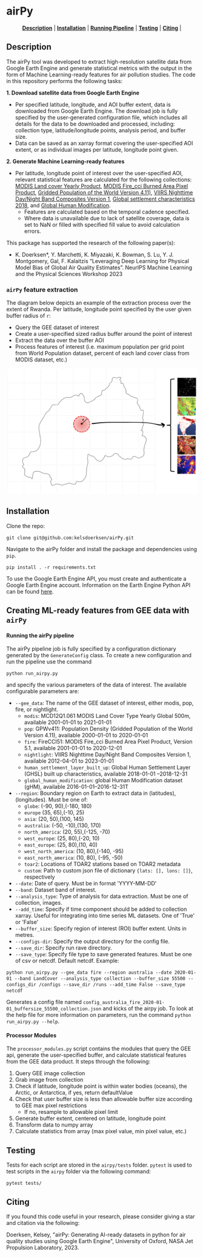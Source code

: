 # airPy
<div align="center">
<p>
<b><a href="#-description">Description</a></b>
|
<b><a href="#-installation">Installation</a></b>
|
<b><a href="#-running-the-airpy-pipeline">Running Pipeline</a></b>
|
<b><a href="#-testing">Testing</a></b>
|
<b><a href="#-description">Citing</a></b>
|
</p>
</div>

## Description
The airPy tool was developed to extract high-resolution satellite data from Google Earth Engine and generate statistical metrics with the output in the form of Machine Learning-ready features for air pollution studies.
The code in this repository performs the following tasks:

**1. Download satellite data from Google Earth Engine**
  * Per specified latitude, longitude, and AOI buffer extent, data is downloaded from Google Earth Engine. The download job is fully specified by the user-generated configuration file, which includes all details for the data to be downloaded and processed, including: collection type, latitude/longitude points, analysis period, and buffer size.
  * Data can be saved as an xarray format covering the user-specified AOI extent, or as individual images per latitude, longitude point given.

**2. Generate Machine Learning-ready features**
* Per latitude, longitude point of interest over the user-specified AOI, relevant statistical features are calculated for the following collections: [MODIS Land cover Yearly Product](https://developers.google.com/earth-engine/datasets/catalog/MODIS_061_MCD12Q1#citations), [MODIS Fire_cci Burned Area Pixel Product](https://developers.google.com/earth-engine/datasets/catalog/ESA_CCI_FireCCI_5_1#description), [Gridded Population of the World Version 4.11)](https://developers.google.com/earth-engine/datasets/catalog/CIESIN_GPWv411_GPW_Population_Density), [VIIRS Nighttime Day/Night Band Composites Version 1](https://developers.google.com/earth-engine/datasets/catalog/NOAA_VIIRS_DNB_MONTHLY_V1_VCMCFG),
[Global settlement characteristics 2018](https://developers.google.com/earth-engine/datasets/catalog/JRC_GHSL_P2023A_GHS_BUILT_C), and [Global Human Modification](https://developers.google.com/earth-engine/datasets/catalog/CSP_HM_GlobalHumanModification#citations).
    * Features are calculated based on the temporal cadence specified.
    * Where data is unavailable due to lack of satellite coverage, data is set to NaN or filled with specified fill value to avoid calculation errors.

This package has supported the research of the following paper(s):
*  K. Doerksen*, Y. Marchetti, K. Miyazaki, K. Bowman, S. Lu, Y. J. Montgomery, Gal, F. Kalaitzis “Leveraging Deep Learning for Physical Model Bias of Global Air Quality Estimates”. NeurIPS Machine Learning and the Physical Sciences Workshop 2023

### `airPy` feature extraction
The diagram below depicts an example of the extraction process over the extent of Rwanda. Per latitude, longitude point specified by the user given buffer radius of `r`:
* Query the GEE dataset of interest
* Create a user-specified sized radius buffer around the point of interest
* Extract the data over the buffer AOI
* Process features of interest (i.e. maximum population per grid point from World Population dataset, percent of each land cover class from MODIS dataset, etc.)

![`airPy` AOI extraction process.](paper/figures/airpy_updated.png)

## Installation
Clone the repo: 
```
git clone git@github.com:kelsdoerksen/airPy.git
```
Navigate to the airPy folder and install the package and dependencies using `pip`.
```
pip install . -r requirements.txt  
```

To use the Google Earth Engine API, you must create and authenticate a Google Earth Engine account. Information on the Earth Engine Python API can be found [here](https://developers.google.com/earth-engine/tutorials/community/intro-to-python-api). 

## Creating ML-ready features from GEE data with ``airPy``
#### Running the airPy pipeline
The airPy pipeline job is fully specified by a configuration dictionary generated by the `GenerateConfig` class. To create a new configuration and run the pipeline use the command
```
python run_airpy.py
```
and specify the various parameters of the data of interest. The available configurable parameters are:
* `--gee_data`: The name of the GEE dataset of interest, either modis, pop, fire, or nightlight.
    *    `modis`: MCD12Q1.061 MODIS Land Cover Type Yearly Global 500m, available 2001-01-01 to 2021-01-01
    *    `pop`: GPWv411: Population Density (Gridded Population of the World Version 4.11), available 2000-01-01 to 2020-01-01
    *    `fire`: FireCCI51: MODIS Fire_cci Burned Area Pixel Product, Version 5.1, available 2001-01-01 to 2020-12-01
    *    `nightlight`: VIIRS Nighttime Day/Night Band Composites Version 1, available 2012-04-01 to 2023-01-01
    *    `human_settlement_layer_built_up`: Global Human Settlement Layer (GHSL) built up characteristics, available 2018-01-01 –2018-12-31
    *    `global_human_modification`: global Human Modification dataset (gHM), available 2016-01-01–2016-12-31T
* `--region`: Boundary region on Earth to extract data in (latitudes), (longitudes). Must be one of:
    *   `globe`: (-90, 90),(-180, 180)
    *   `europe` (35, 65),(-10, 25)
    *   `asia`: (20, 50),(100, 145)
    *   `australia`: (-50, -10),(130, 170)
    *   `north_america`: (20, 55),(-125, -70)
    *   `west_europe`: (25, 80),(-20, 10)
    *   `east_europe`: (25, 80),(10, 40)
    *   `west_north_america`: (10, 80),(-140, -95)
    *   `east_north_america`: (10, 80), (-95, -50)
    *   `toar2`: Locations of TOAR2 stations based on TOAR2 metadata
    *   `custom`: Path to custom json file of dictionary `{lats: [], lons: []}`, respectively
* `--date`: Date of query. Must be in format 'YYYY-MM-DD'
* `--band`: Dataset band of interest.
* `--analysis_type`: Type of analysis for data extraction. Must be one of collection, images.
* `--add_time`: Specify if time component should be added to collection xarray. Useful for integrating into time series ML datasets. One of 'True' or 'False'
* `--buffer_size`: Specify region of interest (ROI) buffer extent. Units in metres.
* `--configs-dir`: Specify the output directory for the config file.
* `--save_dir`: Specify run rave directory.
* `--save_type`: Specify file type to save generated features. Must be one of csv or netcdf. Default netcdf.
Example:
```
python run_airpy.py --gee_data fire --region australia --date 2020-01-01 --band LandCover --analysis_type collection --buffer_size 55500 --configs_dir /configs --save_dir /runs --add_time False --save_type netcdf
```
Generates a config file named `config_australia_fire_2020-01-01_buffersize_55500_collection.json` and kicks of the airpy job.
To look at the help file for more information on parameters, run the command ```python run_airpy.py --help```.

#### Processor Modules
The ```processor_modules.py``` script contains the modules that query the GEE api, generate the user-specified buffer, and calculate statistical features from the GEE data product.
It steps through the following:
1. Query GEE image collection
2. Grab image from collection
3. Check if latitude, longitude point is within water bodies (oceans), the Arctic, or Antarctica, if yes, return defaultValue
4. Check that user buffer size is less than allowable buffer size according to GEE max pixel restrictions
    * If no, resample to allowable pixel limit
5. Generate buffer extent, centered on latitude, longitude point
6. Transform data to numpy array
7. Calculate statistics from array (max pixel value, min pixel value, etc.)

## Testing
Tests for each script are stored in the `airpy/tests` folder. `pytest` is used to test scripts in the `airpy` folder via the following command:
```
pytest tests/
```
## Citing
If you found this code useful in your research, please consider giving a star and citation via the following:

Doerksen, Kelsey, "airPy: Generating AI-ready datasets in python for air quality studies using Google Earth Engine", University of Oxford, NASA Jet Propulsion Laboratory, 2023.
